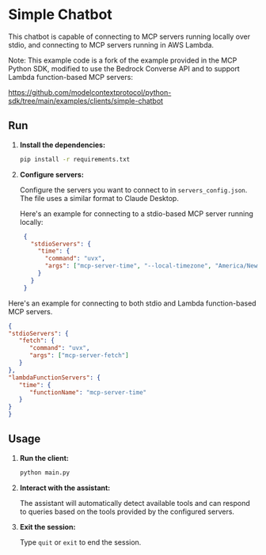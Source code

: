 # Simple Chatbot

This chatbot is capable of connecting to MCP servers running locally over stdio,
and connecting to MCP servers running in AWS Lambda.

Note: This example code is a fork of the example provided in the MCP Python SDK,
modified to use the Bedrock Converse API and to support Lambda function-based MCP servers:

https://github.com/modelcontextprotocol/python-sdk/tree/main/examples/clients/simple-chatbot

## Run

1. **Install the dependencies:**

   ```bash
   pip install -r requirements.txt
   ```

1. **Configure servers:**

   Configure the servers you want to connect to in `servers_config.json`.
   The file uses a similar format to Claude Desktop.

   Here's an example for connecting to a stdio-based MCP server running locally:

   ```json
    {
      "stdioServers": {
        "time": {
          "command": "uvx",
          "args": ["mcp-server-time", "--local-timezone", "America/New_York"]
        }
      }
    }
   ```

  Here's an example for connecting to both stdio and Lambda function-based MCP servers.

   ```json
   {
   "stdioServers": {
      "fetch": {
         "command": "uvx",
         "args": ["mcp-server-fetch"]
      }
   },
   "lambdaFunctionServers": {
      "time": {
         "functionName": "mcp-server-time"
      }
   }
   }
   ```

## Usage

1. **Run the client:**

   ```bash
   python main.py
   ```

1. **Interact with the assistant:**

   The assistant will automatically detect available tools and can respond to queries based on the tools provided by the configured servers.

1. **Exit the session:**

   Type `quit` or `exit` to end the session.
